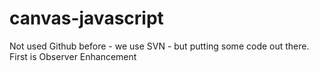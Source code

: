 # canvas-javascript

Not used Github before - we use SVN - but putting some code out there. First is Observer Enhancement
